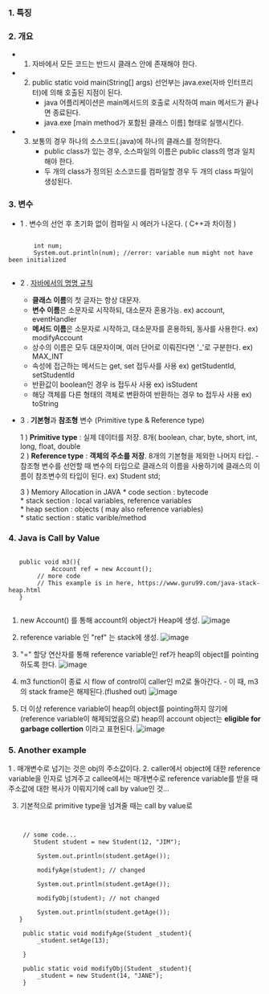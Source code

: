




### 1. 특징


### 2. 개요

 * 1. 자바에서 모든 코드는 반드시 클래스 안에 존재해야 한다.
 
 
 * 2. public static void main(String[] args) 선언부는 java.exe(자바 인터프리터)에 의해 호출된 지점이 된다. 
      - java 어플리케이션은 main메서드의 호출로 시작하여 main 메서드가 끝나면 종료된다.
      - java.exe [main method가 포함된 클래스 이름] 형태로 실행시킨다.
      
      
 * 3. 보통의 경우 하나의 소스코드(.java)에 하나의 클래스를 정의한다.
      - public class가 있는 경우, 소스파일의 이름은 public class의 명과 일치해야 한다.
      - 두 개의 class가 정의된 소스코드를 컴파일할 경우 두 개의 class 파일이 생성된다.
 
 
 ### 3. 변수
 
   * 1 . 변수의 선언 후 초기화 없이 컴파일 시 에러가 나온다. ( C++과 차이점 )
   <pre><code>
       int num;
       System.out.println(num); //error: variable num might not have been initialized
   </code></pre>
   
   * 2 . [자바에서의 명명 규칙](https://m.blog.naver.com/reona7140/221306141987)
     
      - **클래스 이름**의 첫 글자는 항상 대문자.
      - **변수 이름**은 소문자로 시작하되, 대소문자 혼용가능. ex) account, eventHandler
      - **메서드 이름**은 소문자로 시작하고, 대소문자를 혼용하되, 동사를 사용한다. ex) modifyAccount
      - 상수의 이름은 모두 대문자이며, 여러 단어로 이뤄진다면 '_'로 구분한다.  ex) MAX_INT
      - 속성에 접근하는 메서드는 get, set 접두사를 사용 ex) getStudentId, setStudentId
      - 반환값이 boolean인 경우 is 접두사 사용 ex) isStudent
      - 해당 객체를 다른 형태의 객체로 변환하여 반환하는 경우 to 접두사 사용 ex) toString
        
     
   
   * 3 . **기본형**과 **참조형** 변수 (Primitive type & Reference type)
   
       1 ) **Primitive type** : 실제 데이터를 저장. 8개( boolean, char, byte, short, int, long, float, double  
       2 ) **Reference type** : **객체의 주소를 저장**. 8개의 기본형을 제외한 나머지 타입.
           - 참조형 변수를 선언할 때 변수의 타입으로 클래스의 이름을 사용하기에 클래스의 이름이 참조변수의 타입이 된다. ex) Student std;  
           
       3 ) Memory Allocation in JAVA 
          * code section : bytecode  
          * stack section : local variables, reference variables  
          * heap section : objects ( may also reference variables)  
          * static section : static varible/method  
          
### 4. Java is **Call by Value**  
       
   <pre><code>
   public void m3(){
	        Account ref = new Account();
       	// more code 
        // This example is in here, https://www.guru99.com/java-stack-heap.html
   }
   </code></pre>
   
   1. new Account() 를 통해 account의 object가 Heap에 생성.
   ![image](https://user-images.githubusercontent.com/34915108/68208402-6a3dc380-0014-11ea-867c-8e1d14ae40cf.png)
   
   
   2. reference variable 인 "ref" 는 stack에 생성.
   ![image](https://user-images.githubusercontent.com/34915108/68208488-95c0ae00-0014-11ea-8068-d39aa9118f1b.png)
       
 
   3. "=" 할당 연산자를 통해 reference variable인 ref가 heap의 object를 pointing 하도록 한다.
   ![image](https://user-images.githubusercontent.com/34915108/68208504-a07b4300-0014-11ea-8b80-e27b9484b782.png)

   4. m3 function이 종료 시 flow of control이 caller인 m2로 돌아간다.
     - 이 때, m3의 stack frame은 해제된다.(flushed out)
![image](https://user-images.githubusercontent.com/34915108/68208729-2bf4d400-0015-11ea-996c-e381236b6c64.png)

   5. 더 이상 reference variable이 heap의 object를 pointing하지 않기에(reference variable이 해제되었음으로) 
     heap의 account object는 **eligible for garbage collertion** 이라고 표현된다.
![image](https://user-images.githubusercontent.com/34915108/68208736-2eefc480-0015-11ea-8a15-5643b45eb6aa.png)


### 5. Another example

   1 . 매개변수로 넘기는 것은 obj의 주소값이다. 
   2. caller에서 object에 대한 reference variable을 인자로 넘겨주고
      callee에서는 매개변수로 reference variable를 받을 때 주소값에 대한 복사가 이뤄지기에 call by value인 것...
      
   3. 기본적으로 primitive type을 넘겨줄 때는 call by value로 
   <pre><code>
   
    // some code...
       Student student = new Student(12, "JIM");
        
        System.out.println(student.getAge());
        
        modifyAge(student); // changed 
        
        System.out.println(student.getAge());
        
        modifyObj(student); // not changed 
        
        System.out.println(student.getAge());
   }

    public static void modifyAge(Student _student){
        _student.setAge(13);

    }

    public static void modifyObj(Student _student){
        _student = new Student(14, "JANE");
    }

   </code></pre>









